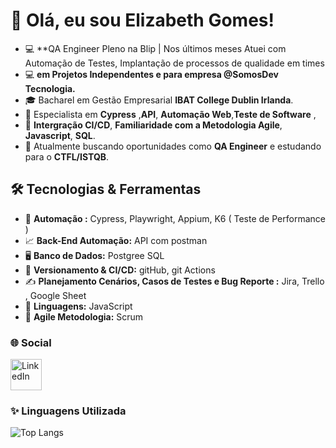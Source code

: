 # 👋 Olá, eu sou Elizabeth Gomes!


- 💻 **QA Engineer Pleno na Blip | Nos últimos meses Atuei com Automação de Testes, Implantação de processos de qualidade em times
- 💻  **em Projetos Independentes e para empresa @SomosDev Tecnologia.**  
- 🎓   Bacharel em Gestão Empresarial **IBAT College Dublin Irlanda**.
- 🌟   Especialista em **Cypress** ,**API**, **Automação Web**,**Teste de Software** ,
- 📐 **Intergração CI/CD**, **Familiaridade com a Metodologia Agile**, **Javascript**, **SQL**.
- 💼   Atualmente buscando oportunidades como **QA Engineer** e estudando para o **CTFL/ISTQB**.


## 🛠️ Tecnologias & Ferramentas

- 🔧  **Automação :** Cypress, Playwright, Appium, K6 ( Teste de Performance ) 
- 📈  **Back-End Automação:**  API com postman 
- 🖥  **Banco de Dados:**  Postgree SQL
- 🎯  **Versionamento & CI/CD:** gitHub, git Actions
- ✍  **Planejamento Cenários, Casos de Testes e Bug Reporte :** Jira, Trello , Google Sheet
- 🚀  **Linguagens:**  JavaScript
- 🧠  **Agile Metodologia:** Scrum

  

### 🌐 Social


[<img src="https://cdn-icons-png.flaticon.com/512/174/174857.png" alt="LinkedIn" width="50"/>](https://www.linkedin.com/in/elizabeth-gomes-da-silva-51b9a447/)



### ✨ Linguagens Utilizada


![Top Langs](https://github-readme-stats.vercel.app/api/top-langs/?username=ElizabethGomes-QAEngineer&layout=compact&theme=radical&cache_seconds=86400)
